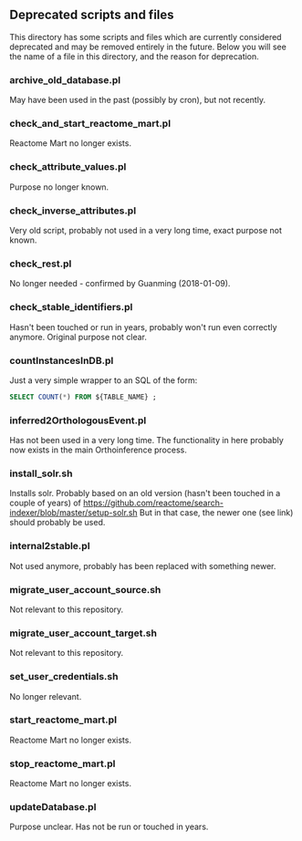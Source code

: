 ## Deprecated scripts and files

This directory has some scripts and files which are currently considered deprecated and may be removed entirely in the future. Below you will see the name of a file in this directory, and the reason for deprecation.

### archive_old_database.pl
May have been used in the past (possibly by cron), but not recently.

### check_and_start_reactome_mart.pl
Reactome Mart no longer exists.

### check_attribute_values.pl
Purpose no longer known.

### check_inverse_attributes.pl
Very old script, probably not used in a very long time, exact purpose not known.

### check_rest.pl
No longer needed - confirmed by Guanming (2018-01-09).

### check_stable_identifiers.pl
Hasn't been touched or run in years, probably won't run even correctly anymore. Original purpose not clear.

### countInstancesInDB.pl
Just a very simple wrapper to an SQL of the form:
```SQL
SELECT COUNT(*) FROM ${TABLE_NAME} ;
```

### inferred2OrthologousEvent.pl
Has not been used in a very long time. The functionality in here probably now exists in the main Orthoinference process.

### install_solr.sh
Installs solr.
Probably based on an old version (hasn't been touched in a couple of years) of https://github.com/reactome/search-indexer/blob/master/setup-solr.sh
But in that case, the newer one (see link) should probably be used.

### internal2stable.pl
Not used anymore, probably has been replaced with something newer.

### migrate_user_account_source.sh
Not relevant to this repository.

### migrate_user_account_target.sh
Not relevant to this repository.

### set_user_credentials.sh
No longer relevant.

### start_reactome_mart.pl
Reactome Mart no longer exists.

### stop_reactome_mart.pl
Reactome Mart no longer exists.

### updateDatabase.pl
Purpose unclear. Has not be run or touched in years.
